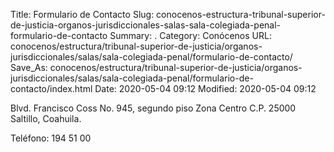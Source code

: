 Title: Formulario de Contacto
Slug: conocenos-estructura-tribunal-superior-de-justicia-organos-jurisdiccionales-salas-sala-colegiada-penal-formulario-de-contacto
Summary: .
Category: Conócenos
URL: conocenos/estructura/tribunal-superior-de-justicia/organos-jurisdiccionales/salas/sala-colegiada-penal/formulario-de-contacto/
Save_As: conocenos/estructura/tribunal-superior-de-justicia/organos-jurisdiccionales/salas/sala-colegiada-penal/formulario-de-contacto/index.html
Date: 2020-05-04 09:12
Modified: 2020-05-04 09:12



Blvd. Francisco Coss No. 945, segundo piso
Zona Centro
C.P. 25000
Saltillo, Coahuila.

Teléfono: 194 51 00



